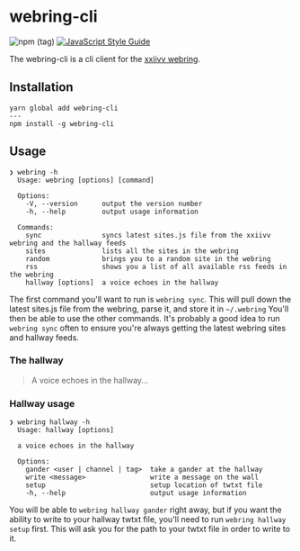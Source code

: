 # webring-cli
![npm (tag)](https://img.shields.io/npm/v/webring-cli/latest.svg?color=lightgrey)
[![JavaScript Style Guide](https://img.shields.io/badge/code_style-standard-lightgrey.svg)](https://standardjs.com)

The webring-cli is a cli client for the [xxiivv webring](https://webring.xxiivv.com).

## Installation

```
yarn global add webring-cli
---
npm install -g webring-cli
```

## Usage

```
❯ webring -h
  Usage: webring [options] [command]

  Options:
    -V, --version      output the version number
    -h, --help         output usage information

  Commands:
    sync               syncs latest sites.js file from the xxiivv webring and the hallway feeds
    sites              lists all the sites in the webring
    random             brings you to a random site in the webring
    rss                shows you a list of all available rss feeds in the webring
    hallway [options]  a voice echoes in the hallway
```

The first command you'll want to run is `webring sync`.
This will pull down the latest sites.js file from the webring, parse it, and store it in `~/.webring`
You'll then be able to use the other commands.
It's probably a good idea to run `webring sync` often to ensure you're always getting the latest webring sites and hallway feeds.


### The hallway

> A voice echoes in the hallway...

### Hallway usage

```
❯ webring hallway -h
  Usage: hallway [options]

  a voice echoes in the hallway

  Options:
    gander <user | channel | tag>  take a gander at the hallway
    write <message>                write a message on the wall
    setup                          setup location of twtxt file
    -h, --help                     output usage information
```

You will be able to `webring hallway gander` right away, but if you want the ability to write to your hallway twtxt file, you'll need to run `webring hallway setup` first.
This will ask you for the path to your twtxt file in order to write to it.

